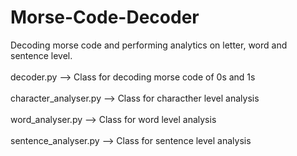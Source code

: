 # Morse-Code-Decoder
Decoding morse code and performing analytics on letter, word and sentence level.
<br></br>
decoder.py --> Class for decoding morse code of 0s and 1s
<br></br>
character_analyser.py --> Class for characther level analysis
<br></br>
word_analyser.py --> Class for word level analysis
<br></br>
sentence_analyser.py --> Class for sentence level analysis
